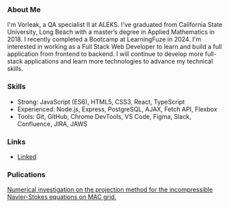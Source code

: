 ### About Me 
I'm Vorleak, a QA specialist II at ALEKS. I've graduated from California State University, Long Beach with a master’s degree in Applied Mathematics in 2018. I recently completed a Bootcamp at LearningFuze in 2024. I'm interested in working as a Full Stack Web Developer to learn and build a full application from frontend to backend. I will continue to develop more full-stack applications and learn more technologies to advance my technical skills.

### Skills 
- Strong: JavaScript (ES6), HTML5, CSS3, React, TypeScript
- Experienced: Node.js, Express, PostgreSQL, AJAX, Fetch API, Flexbox
- Tools: Git, GitHub, Chrome DevTools, VS Code, Figma, Slack, Confluence, JIRA, JAWS


### Links 
- [Linked](https://www.linkedin.com/in/vorleakyek/)

### Pulications
[Numerical investigation on the projection method for the incompressible Navier-Stokes equations on MAC grid.](https://gradmath.org/wp-content/uploads/2020/10/Vorleak-Yek-GJM-2018.pdf)

<!--
**vorleakyek/vorleakyek** is a ✨ _special_ ✨ repository because its `README.md` (this file) appears on your GitHub profile.

Here are some ideas to get you started:

- 🔭 I’m currently working on ...
- 🌱 I’m currently learning ...
- 👯 I’m looking to collaborate on ...
- 🤔 I’m looking for help with ...
- 💬 Ask me about ...
- 📫 How to reach me: ...
- 😄 Pronouns: ...
- ⚡ Fun fact: ...
-->
